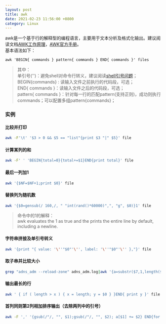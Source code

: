 ```yaml
---
layout: post
title: awk
date: 2021-02-23 11:56:00 +0800
category: Linux
---
```

awk是一个基于行的解释型的编程语言，主要用于文本分析及格式化输出。建议阅读文档[AWK工作原理](https://www.runoob.com/w3cnote/awk-work-principle.html)，[AWK官方手册](http://www.gnu.org/software/gawk/manual/gawk.html)。
<br/>基本语法如下：<br/>
```
awk 'BEGIN{ commands } pattern{ commands } END{ commands }' files
```
> 其中：<br/>
单引号('')：避免shell对命令行转义，建议阅读[shell引号问题](http://www.gnu.org/software/gawk/manual/gawk.html#Quoting)；<br/>
BEGIN{commands} : 读输入文件之前执行的代码段，可选；<br/>
END{ commands }：读输入文件之后的代码段，可选；<br/>
pattern{ commands }：针对每一行的匹配pattern(支持正则)，成功则执行commands；可以配置多组pattern{commands}；<br/>

### 实例
#### 比较并打印
```bash
awk -F'\t' '$3 > 0 && $5 == "list"{print $3 "|" $5}' file
```
#### 计算某列的和
```bash
awk -F' ' 'BEGIN{total=0}{total+=$1}END{print total}' file
```
#### 最后一列加1
```bash
awk '{$NF=$NF+1;print $0}' file
```
#### 替换列为随机数
```bash
awk '{$0=gensub(/ 160,/, " "int(rand()*60000)",", "g", $0)}1' file 
```
>命令中的1的解释：<br/>
awk evaluates the 1 as true and the prints the entire line by default, including a newline.

#### 字符串拼接及单引号转义
```bash
awk '{print "{ value: '\''"$0"'\'', label: '\''"$0"'\'' },"}' file
```
#### 取子串并比较大小
```bash
grep "adns_adm --reload-zone" adns_adm.log|awk '{a=substr($7,1,length($7)-2); if(a-1000>0) print $0}'
```
#### 输出最长的行
```bash
awk ' { if ( length > x ) { x = length; y = $0 } }END{ print y }' file
```
#### 首列同则第2列相加排序输出（去除两列中的引号）
```bash
awk -F ',' '{gsub(/"/, "", $1);gsub(/"/, "", $2); a[$1] += $2} END{for (i in a) print i, a[i]}' file|sort -k 2,2
```
